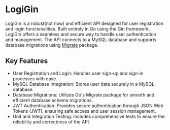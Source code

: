 # LogiGin

LogiGin is a robust(not now) and efficient API designed for user registration and login functionalities. Built entirely in Go using the Gin framework, LogiGin offers a seamless and secure way to handle user authentication and management. The API connects to a MySQL database and supports database migrations using [Migrate](https://github.com/golang-migrate/migrate/tree/v4.17.0/cmd/migrate) package.

## Key Features

- User Registration and Login: Handles user sign-up and sign-in processes with ease.
- MySQL Database Integration: Stores user data securely in a MySQL database.
- Database Migrations: Utilizes Go's Migrate package for smooth and efficient database schema migrations.
- JWT Authentication: Provides secure authentication through JSON Web Tokens (JWT), ensuring safe access and user session management.
- Unit and Integration Testing: Includes comprehensive tests to ensure the reliability and correctness of the API.

